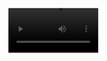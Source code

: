 <video src='Demo SMS Spam Classifier.mov' width=180/>

To run the project:

step 1: Download the project

git clone https://github.com/ANUSHRUTHIKAE/SMS-Spam-Classifier.git

step 2: Install all the requirements
pip install -r application/requirements.txt

step 3: Download stopwords and punkt
(add the below statements to app.y)
nltk.download('punkt)
nltk.download('stopwords')

step4: Run application
python application/app.py
